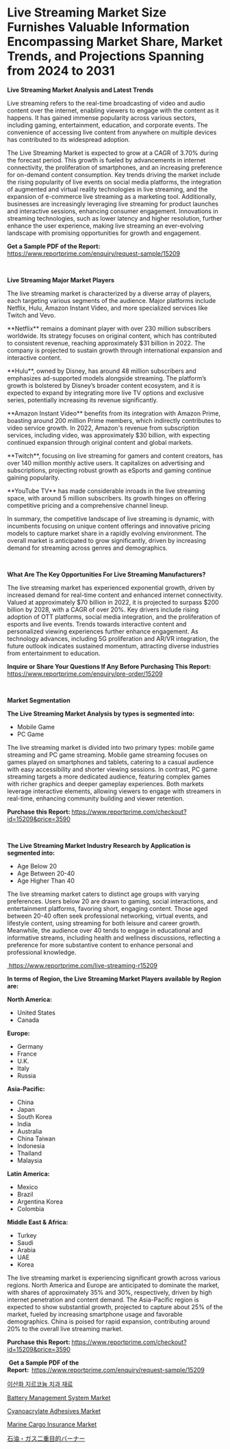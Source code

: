 <p><h1>Live Streaming Market Size Furnishes Valuable Information Encompassing Market Share, Market Trends, and Projections Spanning from 2024 to 2031</h1></p><p><strong>Live Streaming Market Analysis and Latest Trends</strong></p>
<p><p>Live streaming refers to the real-time broadcasting of video and audio content over the internet, enabling viewers to engage with the content as it happens. It has gained immense popularity across various sectors, including gaming, entertainment, education, and corporate events. The convenience of accessing live content from anywhere on multiple devices has contributed to its widespread adoption.</p><p>The Live Streaming Market is expected to grow at a CAGR of 3.70% during the forecast period. This growth is fueled by advancements in internet connectivity, the proliferation of smartphones, and an increasing preference for on-demand content consumption. Key trends driving the market include the rising popularity of live events on social media platforms, the integration of augmented and virtual reality technologies in live streaming, and the expansion of e-commerce live streaming as a marketing tool. Additionally, businesses are increasingly leveraging live streaming for product launches and interactive sessions, enhancing consumer engagement. Innovations in streaming technologies, such as lower latency and higher resolution, further enhance the user experience, making live streaming an ever-evolving landscape with promising opportunities for growth and engagement.</p></p>
<p><strong>Get a Sample PDF of the Report:&nbsp;</strong> <a href="https://www.reportprime.com/enquiry/request-sample/15209">https://www.reportprime.com/enquiry/request-sample/15209</a></p>
<p>&nbsp;</p>
<p><strong>Live Streaming Major Market Players</strong></p>
<p><p>The live streaming market is characterized by a diverse array of players, each targeting various segments of the audience. Major platforms include Netflix, Hulu, Amazon Instant Video, and more specialized services like Twitch and Vevo.</p><p>**Netflix** remains a dominant player with over 230 million subscribers worldwide. Its strategy focuses on original content, which has contributed to consistent revenue, reaching approximately $31 billion in 2022. The company is projected to sustain growth through international expansion and interactive content.</p><p>**Hulu**, owned by Disney, has around 48 million subscribers and emphasizes ad-supported models alongside streaming. The platform’s growth is bolstered by Disney’s broader content ecosystem, and it is expected to expand by integrating more live TV options and exclusive series, potentially increasing its revenue significantly.</p><p>**Amazon Instant Video** benefits from its integration with Amazon Prime, boasting around 200 million Prime members, which indirectly contributes to video service growth. In 2022, Amazon's revenue from subscription services, including video, was approximately $30 billion, with expecting continued expansion through original content and global markets.</p><p>**Twitch**, focusing on live streaming for gamers and content creators, has over 140 million monthly active users. It capitalizes on advertising and subscriptions, projecting robust growth as eSports and gaming continue gaining popularity.</p><p>**YouTube TV** has made considerable inroads in the live streaming space, with around 5 million subscribers. Its growth hinges on offering competitive pricing and a comprehensive channel lineup.</p><p>In summary, the competitive landscape of live streaming is dynamic, with incumbents focusing on unique content offerings and innovative pricing models to capture market share in a rapidly evolving environment. The overall market is anticipated to grow significantly, driven by increasing demand for streaming across genres and demographics.</p></p>
<p>&nbsp;</p>
<p><strong>What Are The Key Opportunities For Live Streaming Manufacturers?</strong></p>
<p><p>The live streaming market has experienced exponential growth, driven by increased demand for real-time content and enhanced internet connectivity. Valued at approximately $70 billion in 2022, it is projected to surpass $200 billion by 2028, with a CAGR of over 20%. Key drivers include rising adoption of OTT platforms, social media integration, and the proliferation of esports and live events. Trends towards interactive content and personalized viewing experiences further enhance engagement. As technology advances, including 5G proliferation and AR/VR integration, the future outlook indicates sustained momentum, attracting diverse industries from entertainment to education.</p></p>
<p><strong>Inquire or Share Your Questions If Any Before Purchasing This Report:</strong> <a href="https://www.reportprime.com/enquiry/pre-order/15209">https://www.reportprime.com/enquiry/pre-order/15209</a></p>
<p>&nbsp;</p>
<p><strong>Market Segmentation</strong></p>
<p><strong>The Live Streaming Market Analysis by types is segmented into:</strong></p>
<p><ul><li>Mobile Game</li><li>PC Game</li></ul></p>
<p><p>The live streaming market is divided into two primary types: mobile game streaming and PC game streaming. Mobile game streaming focuses on games played on smartphones and tablets, catering to a casual audience with easy accessibility and shorter viewing sessions. In contrast, PC game streaming targets a more dedicated audience, featuring complex games with richer graphics and deeper gameplay experiences. Both markets leverage interactive elements, allowing viewers to engage with streamers in real-time, enhancing community building and viewer retention.</p></p>
<p><strong>Purchase this Report:&nbsp;</strong><a href="https://www.reportprime.com/checkout?id=15209&price=3590">https://www.reportprime.com/checkout?id=15209&price=3590</a></p>
<p>&nbsp;</p>
<p><strong>The Live Streaming Market Industry Research by Application is segmented into:</strong></p>
<p><ul><li>Age Below 20</li><li>Age Between 20-40</li><li>Age Higher Than 40</li></ul></p>
<p><p>The live streaming market caters to distinct age groups with varying preferences. Users below 20 are drawn to gaming, social interactions, and entertainment platforms, favoring short, engaging content. Those aged between 20-40 often seek professional networking, virtual events, and lifestyle content, using streaming for both leisure and career growth. Meanwhile, the audience over 40 tends to engage in educational and informative streams, including health and wellness discussions, reflecting a preference for more substantive content to enhance personal and professional knowledge.</p></p>
<p><a href="https://www.reportprime.com/live-streaming-r15209">&nbsp;https://www.reportprime.com/live-streaming-r15209</a></p>
<p><strong>In terms of Region, the Live Streaming Market Players available by Region are:</strong></p>
<p>
    <p> <strong> North America: </strong>
        <ul>
            <li>United States</li>
            <li>Canada</li>
        </ul>
        </p> 
    <p> <strong> Europe: </strong>
        <ul>
            <li>Germany</li>
            <li>France</li>
            <li>U.K.</li>
            <li>Italy</li>
            <li>Russia</li>
        </ul>
        </p> 
    <p> <strong> Asia-Pacific: </strong>
        <ul>
            <li>China</li>
            <li>Japan</li>
            <li>South Korea</li>
            <li>India</li>
            <li>Australia</li>
            <li>China Taiwan</li>
            <li>Indonesia</li>
            <li>Thailand</li>
            <li>Malaysia</li>
        </ul>
        </p> 
    <p> <strong> Latin America: </strong>
        <ul>
            <li>Mexico</li>
            <li>Brazil</li>
            <li>Argentina Korea</li>
            <li>Colombia</li>
        </ul>
        </p> 
    <p> <strong> Middle East & Africa: </strong>
        <ul>
            <li>Turkey</li>
            <li>Saudi</li>
            <li>Arabia</li>
            <li>UAE</li>
            <li>Korea</li>
        </ul>
    </p>
    </p>
<p><p>The live streaming market is experiencing significant growth across various regions. North America and Europe are anticipated to dominate the market, with shares of approximately 35% and 30%, respectively, driven by high internet penetration and content demand. The Asia-Pacific region is expected to show substantial growth, projected to capture about 25% of the market, fueled by increasing smartphone usage and favorable demographics. China is poised for rapid expansion, contributing around 20% to the overall live streaming market.</p></p>
<p><strong>Purchase this Report: </strong><a href="https://www.reportprime.com/checkout?id=15209&price=3590">https://www.reportprime.com/checkout?id=15209&price=3590</a></p>
<p>&nbsp;<strong>Get a Sample PDF of the Report:&nbsp;&nbsp;</strong><a href="https://www.reportprime.com/enquiry/request-sample/15209">https://www.reportprime.com/enquiry/request-sample/15209</a></p>
<p><strong></strong></p>
<p><p><a href="https://medium.com/@iarhbiqv81/zirconium-dioxide-%EC%B9%98%EA%B3%BC-%EC%9E%AC%EB%A3%8C-%EC%8B%9C%EC%9E%A5-%EB%8F%99%ED%96%A5-%EC%8B%9C%EC%9E%A5-%EC%84%B8%EB%B6%84%ED%99%94%EC%97%90-%EB%8C%80%ED%95%9C-%EC%9E%90%EC%84%B8%ED%95%9C-%EC%97%B0%EA%B5%AC%EC%99%80-%EC%83%88%EB%A1%9C%EC%9A%B4-%EB%8F%99%ED%96%A5%EC%9D%98-%EC%A4%91%EC%9A%94%EC%84%B1-%EB%B6%84%EC%84%9D-6b307478344c?postPublishedType=initial">이산화 지르코늄 치과 재료</a></p><p><a href="https://issuu.com/reportprime-2/docs/battery-management-system-market-si_94826e423f1d0d">Battery Management System Market</a></p><p><a href="https://medium.com/@audieyost2008/the-global-cyanoacrylate-adhesives-market-is-at-the-forefront-of-innovation-driving-rapid-11d74693c743">Cyanoacrylate Adhesives Market</a></p><p><a href="https://github.com/bmorecock/Market-Research-Report-List-5/blob/main/marine-cargo-insurance-market.md">Marine Cargo Insurance Market</a></p><p><a href="https://medium.com/@rot5z9maragh/oil-and-gas-dual-purpose-burner-market-%E3%81%AE%E3%82%B0%E3%83%AD%E3%83%BC%E3%83%90%E3%83%AB%E5%B8%82%E5%A0%B4%E6%A6%82%E8%A6%81%E3%81%AF-%E4%B8%96%E7%95%8C%E3%81%8A%E3%82%88%E3%81%B3%E4%B8%BB%E8%A6%81%E5%B8%82%E5%A0%B4%E3%81%AB%E3%81%8A%E3%81%91%E3%82%8B%E6%A5%AD%E7%95%8C%E3%81%AB%E5%BD%B1%E9%9F%BF%E3%82%92%E4%B8%8E%E3%81%88%E3%82%8B%E4%B8%BB%E8%A6%81%E3%81%AA%E3%83%88%E3%83%AC%E3%83%B3%E3%83%89%E3%81%AB%E3%81%A4%E3%81%84%E3%81%A6-%E7%8B%AC%E8%87%AA%E3%81%AE%E8%A6%96%E7%82%B9%E3%82%92%E6%8F%90%E4%BE%9B%E3%81%97%E3%81%BE%E3%81%99-2beabdeb79f9">石油・ガス二重目的バーナー</a></p></p>